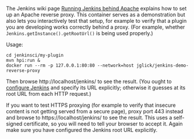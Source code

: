 The Jenkins wiki page [Running Jenkins behind Apache](https://wiki.jenkins-ci.org/display/JENKINS/Running+Jenkins+behind+Apache) explains how to set up an Apache reverse proxy.
This container serves as a demonstration but also lets you interactively test that setup, for example to verify that a plugin you are developing works correctly behind a proxy.
(For example, whether `Jenkins.getInstance().getRootUrl()` is being used properly.)

Usage:

```
cd jenkinsci/my-plugin
mvn hpi:run &
docker run --rm -p 127.0.0.1:80:80 --network=host jglick/jenkins-demo-reverse-proxy
```

Then browse http://localhost/jenkins/ to see the result.
(You ought to [configure Jenkins](http://localhost/jenkins/configure) and specify its URL explicitly; otherwise it guesses at its root URL from each HTTP request.)

If you want to test HTTPS proxying (for example to verify that insecure content is not getting served from a secure page),
proxy port 443 instead
and browse to https://localhost/jenkins/ to see the result. This uses a self-signed certificate, so you will need to tell your browser to accept it. Again make sure you have configured the Jenkins root URL explicitly.
